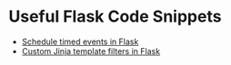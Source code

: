 # Useful Flask Code Snippets

- [Schedule timed events in Flask](https://www.javaer101.com/en/article/14021079.html)
- [Custom Jinja template filters in Flask](https://www.michaelcho.me/article/custom-jinja-template-filters-in-flask/)

